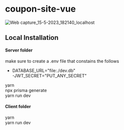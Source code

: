 # coupon-site-vue

![Web capture_15-5-2023_182140_localhost](https://github.com/elisvcodes/coupon-site-vue/assets/69530035/51aa0381-0ecc-4397-b276-6b09e115827e)

## Local Installation

#### Server folder
make sure to create a .env file that constains the follows

- DATABASE_URL="file:./dev.db" <br>
-JWT_SECRET="PUT_ANY_SECRET" 

yarn <br>
npx prisma generate <br>
yarn run dev


#### Client folder
yarn <br>
yarn run dev
